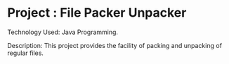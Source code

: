 # Project : File Packer Unpacker
Technology Used: Java Programming.

Description:
This project provides the facility of packing and unpacking of regular files.


